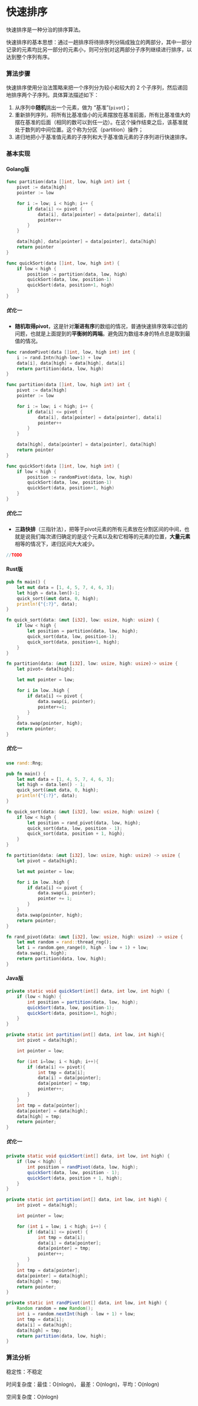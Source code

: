 # 快速排序

快速排序是一种分治的排序算法。

快速排序的基本思想：通过一趟排序将待排序列分隔成独立的两部分，其中一部分记录的元素均比另一部分的元素小，则可分别对这两部分子序列继续进行排序，以达到整个序列有序。

### 算法步骤

快速排序使用分治法策略来把一个序列分为较小和较大的 2 个子序列，然后递回地排序两个子序列。具体算法描述如下：

1. 从序列中**随机**挑出一个元素，做为 “基准”(`pivot`)；
2. 重新排列序列，将所有比基准值小的元素摆放在基准前面，所有比基准值大的摆在基准的后面（相同的数可以到任一边）。在这个操作结束之后，该基准就处于数列的中间位置。这个称为分区（partition）操作；
3. 递归地把小于基准值元素的子序列和大于基准值元素的子序列进行快速排序。

### 基本实现

#### Golang版

```go
func partition(data []int, low, high int) int {
	pivot := data[high]
	pointer := low

	for i := low; i < high; i++ {
		if data[i] <= pivot {
			data[i], data[pointer] = data[pointer], data[i]
			pointer++
		}
	}

	data[high], data[pointer] = data[pointer], data[high]
	return pointer
}

func quickSort(data []int, low, high int) {
	if low < high {
		position := partition(data, low, high)
		quickSort(data, low, position-1)
		quickSort(data, position+1, high)
	}
}
```

##### 优化一

- **随机取得pivot**，这是针对**渐进有序**的数组的情况，普通快速排序效率过低的问题，也就是上面提到的**平衡树的两端**。避免因为数组本身的特点总是取到最值的情况。

```go
func randomPivot(data []int, low, high int) int {
	i := rand.Intn(high-low+1) + low
	data[i], data[high] = data[high], data[i]
	return partition(data, low, high)
}

func partition(data []int, low, high int) int {
	pivot := data[high]
	pointer := low

	for i := low; i < high; i++ {
		if data[i] <= pivot {
			data[i], data[pointer] = data[pointer], data[i]
			pointer++
		}
	}

	data[high], data[pointer] = data[pointer], data[high]
	return pointer
}

func quickSort(data []int, low, high int) {
	if low < high {
		position := randomPivot(data, low, high)
		quickSort(data, low, position-1)
		quickSort(data, position+1, high)
	}
}
```

##### 优化二

- **三路快排**（三指针法），把等于pivot元素的所有元素放在分割区间的中间，也就是说我们每次递归确定的是这个元素以及和它相等的元素的位置，**大量元素**相等的情况下，递归区间大大减少。

```go
//TODO
```

#### Rust版

```rust
pub fn main() {
    let mut data = [1, 4, 5, 7, 4, 6, 3];
    let high = data.len()-1;
    quick_sort(&mut data, 0, high);
    println!("{:?}", data);
}

fn quick_sort(data: &mut [i32], low: usize, high: usize) {
    if low < high {
        let position = partition(data, low, high);
        quick_sort(data, low, position-1);
        quick_sort(data, position+1, high);
    }
}

fn partition(data: &mut [i32], low: usize, high: usize)-> usize {
    let pivot= data[high];

    let mut pointer = low;

    for i in low..high {
        if data[i] <= pivot {
            data.swap(i, pointer);
            pointer+=1;
        }
    }
    data.swap(pointer, high);
    return pointer;
}
```

##### 优化一

```rust
use rand::Rng;

pub fn main() {
    let mut data = [1, 4, 5, 7, 4, 6, 3];
    let high = data.len() - 1;
    quick_sort(&mut data, 0, high);
    println!("{:?}", data);
}

fn quick_sort(data: &mut [i32], low: usize, high: usize) {
    if low < high {
        let position = rand_pivot(data, low, high);
        quick_sort(data, low, position - 1);
        quick_sort(data, position + 1, high);
    }
}

fn partition(data: &mut [i32], low: usize, high: usize) -> usize {
    let pivot = data[high];

    let mut pointer = low;

    for i in low..high {
        if data[i] <= pivot {
            data.swap(i, pointer);
            pointer += 1;
        }
    }
    data.swap(pointer, high);
    return pointer;
}

fn rand_pivot(data: &mut [i32], low: usize, high: usize) -> usize {
    let mut random = rand::thread_rng();
    let i = random.gen_range(0, high - low + 1) + low;
    data.swap(i, high);
    return partition(data, low, high);
}
```

#### Java版

```java
private static void quickSort(int[] data, int low, int high) {
    if (low < high) {
        int position = partition(data, low, high);
        quickSort(data, low, position-1);
        quickSort(data, position+1, high);
    }
}

private static int partition(int[] data, int low, int high){
    int pivot = data[high];

    int pointer = low;

    for (int i=low; i < high; i++){
        if (data[i] <= pivot){
            int tmp = data[i];
            data[i] = data[pointer];
            data[pointer] = tmp;
            pointer++;
        }
    }
    int tmp = data[pointer];
    data[pointer] = data[high];
    data[high] = tmp;
    return pointer;
}
```

##### 优化一

```java
private static void quickSort(int[] data, int low, int high) {
    if (low < high) {
        int position = randPivot(data, low, high);
        quickSort(data, low, position - 1);
        quickSort(data, position + 1, high);
    }
}

private static int partition(int[] data, int low, int high) {
    int pivot = data[high];

    int pointer = low;

    for (int i = low; i < high; i++) {
        if (data[i] <= pivot) {
            int tmp = data[i];
            data[i] = data[pointer];
            data[pointer] = tmp;
            pointer++;
        }
    }
    int tmp = data[pointer];
    data[pointer] = data[high];
    data[high] = tmp;
    return pointer;
}

private static int randPivot(int[] data, int low, int high) {
    Random random = new Random();
    int i = random.nextInt(high - low + 1) + low;
    int tmp = data[i];
    data[i] = data[high];
    data[high] = tmp;
    return partition(data, low, high);
}
```



### 算法分析

稳定性：不稳定

时间复杂度：最佳：O(nlogn)， 最差：O(nlogn)，平均：O(nlogn)

空间复杂度：O(nlogn)

